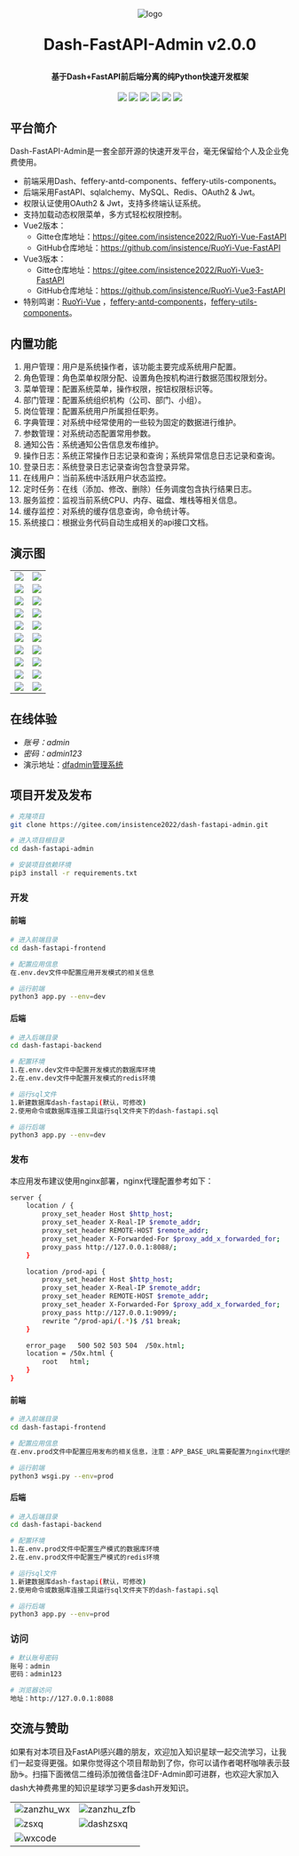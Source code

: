 <p align="center">
	<img alt="logo" src="https://oscimg.oschina.net/oscnet/up-d3d0a9303e11d522a06cd263f3079027715.png">
</p>
<h1 align="center" style="margin: 30px 0 30px; font-weight: bold;">Dash-FastAPI-Admin v2.0.0</h1>
<h4 align="center">基于Dash+FastAPI前后端分离的纯Python快速开发框架</h4>
<p align="center">
	<a href="https://gitee.com/insistence2022/dash-fastapi-admin/stargazers"><img src="https://gitee.com/insistence2022/dash-fastapi-admin/badge/star.svg?theme=dark"></a>
    <a href="https://github.com/insistence/Dash-FastAPI-Admin"><img src="https://img.shields.io/github/stars/insistence/Dash-FastAPI-Admin?style=social"></a>
	<a href="https://gitee.com/insistence2022/dash-fastapi-admin"><img src="https://img.shields.io/badge/DashFastAPIAdmin-v2.0.0-brightgreen.svg"></a>
	<a href="https://gitee.com/insistence2022/dash-fastapi-admin/blob/master/LICENSE"><img src="https://img.shields.io/github/license/mashape/apistatus.svg"></a>
    <img src="https://img.shields.io/badge/python-≥3.9-blue">
    <img src="https://img.shields.io/badge/MySQL-≥5.7-blue">
</p>

## 平台简介

Dash-FastAPI-Admin是一套全部开源的快速开发平台，毫无保留给个人及企业免费使用。

* 前端采用Dash、feffery-antd-components、feffery-utils-components。
* 后端采用FastAPI、sqlalchemy、MySQL、Redis、OAuth2 & Jwt。
* 权限认证使用OAuth2 & Jwt，支持多终端认证系统。
* 支持加载动态权限菜单，多方式轻松权限控制。
* Vue2版本：
  - Gitte仓库地址：https://gitee.com/insistence2022/RuoYi-Vue-FastAPI
  - GitHub仓库地址：https://github.com/insistence/RuoYi-Vue-FastAPI
* Vue3版本：
  - Gitte仓库地址：https://gitee.com/insistence2022/RuoYi-Vue3-FastAPI
  - GitHub仓库地址：https://github.com/insistence/RuoYi-Vue3-FastAPI
* 特别鸣谢：<u>[RuoYi-Vue](https://gitee.com/y_project/RuoYi-Vue)</u> ，<u>[feffery-antd-components](https://github.com/CNFeffery/feffery-antd-components)</u>，<u>[feffery-utils-components](https://github.com/CNFeffery/feffery-utils-components)</u>。

## 内置功能

1.  用户管理：用户是系统操作者，该功能主要完成系统用户配置。
2.  角色管理：角色菜单权限分配、设置角色按机构进行数据范围权限划分。
3.  菜单管理：配置系统菜单，操作权限，按钮权限标识等。
4.  部门管理：配置系统组织机构（公司、部门、小组）。
5.  岗位管理：配置系统用户所属担任职务。
6.  字典管理：对系统中经常使用的一些较为固定的数据进行维护。
7.  参数管理：对系统动态配置常用参数。
8.  通知公告：系统通知公告信息发布维护。
9.  操作日志：系统正常操作日志记录和查询；系统异常信息日志记录和查询。
10. 登录日志：系统登录日志记录查询包含登录异常。
11. 在线用户：当前系统中活跃用户状态监控。
12. 定时任务：在线（添加、修改、删除）任务调度包含执行结果日志。
13. 服务监控：监视当前系统CPU、内存、磁盘、堆栈等相关信息。
14. 缓存监控：对系统的缓存信息查询，命令统计等。
15. 系统接口：根据业务代码自动生成相关的api接口文档。

## 演示图

<table>
    <tr>
        <td><img src="https://gitee.com/insistence2022/dash-fastapi-admin/raw/master/demo-pictures/%E7%99%BB%E5%BD%95.png"/></td>
        <td><img src="https://gitee.com/insistence2022/dash-fastapi-admin/raw/master/demo-pictures/%E5%BF%98%E8%AE%B0%E5%AF%86%E7%A0%81.png"/></td>
    </tr>
    <tr>
        <td><img src="https://gitee.com/insistence2022/dash-fastapi-admin/raw/master/demo-pictures/%E7%94%A8%E6%88%B7%E7%AE%A1%E7%90%86.png"/></td>
        <td><img src="https://gitee.com/insistence2022/dash-fastapi-admin/raw/master/demo-pictures/%E8%A7%92%E8%89%B2%E7%AE%A1%E7%90%86.png"/></td>
    </tr>
    <tr>
        <td><img src="https://gitee.com/insistence2022/dash-fastapi-admin/raw/master/demo-pictures/%E8%8F%9C%E5%8D%95%E7%AE%A1%E7%90%86.png"/></td>
        <td><img src="https://gitee.com/insistence2022/dash-fastapi-admin/raw/master/demo-pictures/%E9%83%A8%E9%97%A8%E7%AE%A1%E7%90%86.png"/></td>
    </tr>
    <tr>
        <td><img src="https://gitee.com/insistence2022/dash-fastapi-admin/raw/master/demo-pictures/%E5%B2%97%E4%BD%8D%E7%AE%A1%E7%90%86.png"/></td>
        <td><img src="https://gitee.com/insistence2022/dash-fastapi-admin/raw/master/demo-pictures/%E5%AD%97%E5%85%B8%E7%AE%A1%E7%90%86.png"/></td>
    </tr>	 
    <tr>
        <td><img src="https://gitee.com/insistence2022/dash-fastapi-admin/raw/master/demo-pictures/%E5%8F%82%E6%95%B0%E8%AE%BE%E7%BD%AE.png"/></td>
        <td><img src="https://gitee.com/insistence2022/dash-fastapi-admin/raw/master/demo-pictures/%E9%80%9A%E7%9F%A5%E5%85%AC%E5%91%8A.png"/></td>
    </tr>
    <tr>
        <td><img src="https://gitee.com/insistence2022/dash-fastapi-admin/raw/master/demo-pictures/%E6%93%8D%E4%BD%9C%E6%97%A5%E5%BF%97.png"/></td>
        <td><img src="https://gitee.com/insistence2022/dash-fastapi-admin/raw/master/demo-pictures/%E7%99%BB%E5%BD%95%E6%97%A5%E5%BF%97.png"/></td>
    </tr>
    <tr>
        <td><img src="https://gitee.com/insistence2022/dash-fastapi-admin/raw/master/demo-pictures/%E5%9C%A8%E7%BA%BF%E7%94%A8%E6%88%B7.png"/></td>
        <td><img src="https://gitee.com/insistence2022/dash-fastapi-admin/raw/master/demo-pictures/%E5%AE%9A%E6%97%B6%E4%BB%BB%E5%8A%A1.png"/></td>
    </tr>
    <tr>
        <td><img src="https://gitee.com/insistence2022/dash-fastapi-admin/raw/master/demo-pictures/%E6%9C%8D%E5%8A%A1%E7%9B%91%E6%8E%A7.png"/></td>
        <td><img src="https://gitee.com/insistence2022/dash-fastapi-admin/raw/master/demo-pictures/%E7%BC%93%E5%AD%98%E7%9B%91%E6%8E%A7.png"/></td>
    </tr>
    <tr>
        <td><img src="https://gitee.com/insistence2022/dash-fastapi-admin/raw/master/demo-pictures/%E7%BC%93%E5%AD%98%E5%88%97%E8%A1%A8.png"></td>
        <td><img src="https://gitee.com/insistence2022/dash-fastapi-admin/raw/master/demo-pictures/%E7%B3%BB%E7%BB%9F%E6%8E%A5%E5%8F%A3.png"></td>
    </tr>
    <tr>
        <td><img src="https://gitee.com/insistence2022/dash-fastapi-admin/raw/master/demo-pictures/%E9%A6%96%E9%A1%B5.png"></td>
        <td><img src="https://gitee.com/insistence2022/dash-fastapi-admin/raw/master/demo-pictures/%E4%B8%AA%E4%BA%BA%E8%B5%84%E6%96%99.png"/></td>
    </tr>
</table>

## 在线体验
- *账号：admin*
- *密码：admin123*
- 演示地址：<a href="https://dfadmin.insistence.tech">dfadmin管理系统<a>

## 项目开发及发布

```bash
# 克隆项目
git clone https://gitee.com/insistence2022/dash-fastapi-admin.git

# 进入项目根目录
cd dash-fastapi-admin

# 安装项目依赖环境
pip3 install -r requirements.txt
```

### 开发

#### 前端
```bash
# 进入前端目录
cd dash-fastapi-frontend

# 配置应用信息
在.env.dev文件中配置应用开发模式的相关信息

# 运行前端
python3 app.py --env=dev
```

#### 后端
```bash
# 进入后端目录
cd dash-fastapi-backend

# 配置环境
1.在.env.dev文件中配置开发模式的数据库环境
2.在.env.dev文件中配置开发模式的redis环境

# 运行sql文件
1.新建数据库dash-fastapi(默认，可修改)
2.使用命令或数据库连接工具运行sql文件夹下的dash-fastapi.sql

# 运行后端
python3 app.py --env=dev
```

### 发布

本应用发布建议使用nginx部署，nginx代理配置参考如下：

```bash
server {
    location / {
        proxy_set_header Host $http_host;
        proxy_set_header X-Real-IP $remote_addr;
        proxy_set_header REMOTE-HOST $remote_addr;
        proxy_set_header X-Forwarded-For $proxy_add_x_forwarded_for;
        proxy_pass http://127.0.0.1:8088/;
    }

    location /prod-api {
        proxy_set_header Host $http_host;
        proxy_set_header X-Real-IP $remote_addr;
        proxy_set_header REMOTE-HOST $remote_addr;
        proxy_set_header X-Forwarded-For $proxy_add_x_forwarded_for;
        proxy_pass http://127.0.0.1:9099/;
        rewrite ^/prod-api/(.*)$ /$1 break;
    }

    error_page   500 502 503 504  /50x.html;
    location = /50x.html {
        root   html;
    }
}
```

#### 前端
```bash
# 进入前端目录
cd dash-fastapi-frontend

# 配置应用信息
在.env.prod文件中配置应用发布的相关信息，注意：APP_BASE_URL需要配置为nginx代理的地址，例如上面的nginx代理监听的是8000端口，则APP_BASE_URL需要配置为http://127.0.0.1:8000

# 运行前端
python3 wsgi.py --env=prod
```

#### 后端
```bash
# 进入后端目录
cd dash-fastapi-backend

# 配置环境
1.在.env.prod文件中配置生产模式的数据库环境
2.在.env.prod文件中配置生产模式的redis环境

# 运行sql文件
1.新建数据库dash-fastapi(默认，可修改)
2.使用命令或数据库连接工具运行sql文件夹下的dash-fastapi.sql

# 运行后端
python3 app.py --env=prod
```

### 访问
```bash
# 默认账号密码
账号：admin
密码：admin123

# 浏览器访问
地址：http://127.0.0.1:8088
```

## 交流与赞助
如果有对本项目及FastAPI感兴趣的朋友，欢迎加入知识星球一起交流学习，让我们一起变得更强。如果你觉得这个项目帮助到了你，你可以请作者喝杯咖啡表示鼓励☕。扫描下面微信二维码添加微信备注DF-Admin即可进群，也欢迎大家加入dash大神费弗里的知识星球学习更多dash开发知识。
<table>
    <tr>
        <td><img alt="zanzhu_wx" src="https://gitee.com/insistence2022/dash-fastapi-admin/raw/master/demo-pictures/zanzhu_wx.jpg"></td>
        <td><img alt="zanzhu_zfb" src="https://gitee.com/insistence2022/dash-fastapi-admin/raw/master/demo-pictures/zanzhu_zfb.jpg"></td>
    </tr>
    <tr>
        <td><img alt="zsxq" src="https://gitee.com/insistence2022/dash-fastapi-admin/raw/master/demo-pictures/zsxq.jpg"></td>
        <td><img alt="dashzsxq" src="https://gitee.com/insistence2022/dash-fastapi-admin/raw/master/demo-pictures/dashzsxq.jpg"></td>
    </tr>
    <tr>
        <td><img alt="wxcode" src="https://gitee.com/insistence2022/dash-fastapi-admin/raw/master/demo-pictures/wxcode.jpg"></td>
    </tr>
</table>